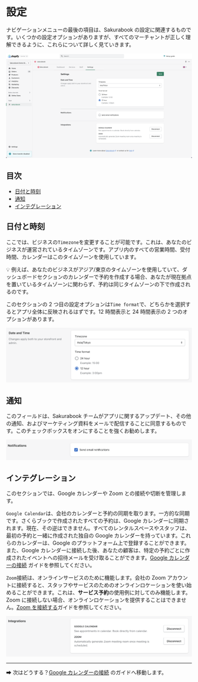 # 設定

ナビゲーションメニューの最後の項目は、Sakurabook の設定に関連するものです。いくつかの設定オプションがありますが、すべてのマーチャントが正しく理解できるように、これらについて詳しく見ていきます。

![Alt text](../img/Screenshot%202022-08-31%20at%2011.22.57.png?raw=true "Sakurabook Settings")

## 目次

- [日付と時刻](#日付と時刻)
- [通知](#通知)
- [インテグレーション](#インテグレーション)

## 日付と時刻

ここでは、ビジネスの`Timezone`を変更することが可能です。これは、あなたのビジネスが運営されているタイムゾーンです。アプリ内のすべての営業時間、受付時間、カレンダーはこのタイムゾーンを使用しています。

💡 例えば、あなたのビジネスがアジア/東京のタイムゾーンを使用していて、ダッシュボードセクションのカレンダーで予約を作成する場合、あなたが現在拠点を置いているタイムゾーンに関わらず、予約は同じタイムゾーンの下で作成されるのです。

このセクションの 2 つ目の設定オプションは`Time format`で、どちらかを選択するとアプリ全体に反映されるはずです。12 時間表示と 24 時間表示の 2 つのオプションがあります。

![Alt text](../img/Screenshot%202022-08-31%20at%2011.27.36.png?raw=true "Sakurabook Settings Date and Time")

## 通知

このフィールドは、Sakurabook チームがアプリに関するアップデート、その他の通知、およびマーケティング資料をメールで配信することに同意するものです。このチェックボックスをオンにすることを強くお勧めします。

![Alt text](../img/Screenshot%202022-08-31%20at%2013.45.26.png?raw=true "Sakurabook Settings Date and Time")

## インテグレーション

このセクションでは、Google カレンダーや Zoom との接続や切断を管理します。

`Google Calendar`は、会社のカレンダーと予約の同期を取ります。一方的な同期です。さくらブックで作成されたすべての予約は、Google カレンダーに同期されます。現在、その逆はできません。すべてのレンタルスペースやスタッフは、最初の予約と一緒に作成された独自の Google カレンダーを持っています。これらのカレンダーは、Google のプラットフォーム上で登録することができます。また、Google カレンダーに接続した後、あなたの顧客は、特定の予約ごとに作成されたイベントへの招待メールを受け取ることができます。[Google カレンダーの接続](./connect-google-calendar.md) ガイドを参照してください。

`Zoom`接続は、オンラインサービスのために機能します。会社の Zoom アカウントに接続すると、スタッフやサービスのためのオンラインロケーションを使い始めることができます。これは、**サービス予約**の使用例に対してのみ機能します。Zoom に接続しない場合、オンラインロケーションを提供することはできません。[Zoom を接続する](./connect-zoom.md)ガイドを参照してください。

![Alt text](../img/Screenshot%202022-08-31%20at%2011.27.44.png?raw=true "Sakurabook Settings Integrations")

---

➡ 次はどうする？[Google カレンダーの接続](./connect-google-calendar.md) のガイドへ移動します。
